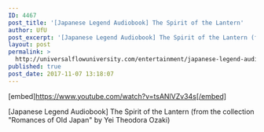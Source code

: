 ```yaml
---
ID: 4467
post_title: '[Japanese Legend Audiobook] The Spirit of the Lantern'
author: UfU
post_excerpt: '[Japanese Legend Audiobook] The Spirit of the Lantern (from the collection "Romances of Old Japan" by Yei Theodora Ozaki)'
layout: post
permalink: >
  http://universalflowuniversity.com/entertainment/japanese-legend-audiobook-the-spirit-of-the-lantern/
published: true
post_date: 2017-11-07 13:18:07
---
```

[embed]https://www.youtube.com/watch?v=tsANlVZv34s[/embed]<br>
<p>[Japanese Legend Audiobook] The Spirit of the Lantern (from the collection "Romances of Old Japan" by Yei Theodora Ozaki)</p>